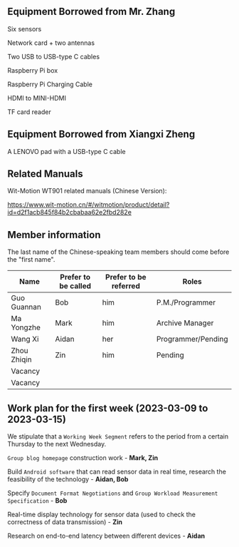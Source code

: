 ## Equipment Borrowed from Mr. Zhang

Six sensors

Network card + two antennas

Two USB to USB-type C cables

Raspberry Pi box

Raspberry Pi Charging Cable

HDMI to MINI-HDMI

TF card reader

## Equipment Borrowed from Xiangxi Zheng 

A LENOVO pad with a USB-type C cable

## Related Manuals

Wit-Motion WT901 related manuals (Chinese Version):

https://www.wit-motion.cn/#/witmotion/product/detail?id=d2f1acb845f84b2cbabaa62e2fbd282e

## Member information

The last name of the Chinese-speaking team members should come before the "first name".

| Name        | Prefer to be called | Prefer to be referred | Roles              |
| ----------- | ------------------- | --------------------- | ------------------ |
| Guo Guannan | Bob                 | him                   | P.M./Programmer    |
| Ma Yongzhe  | Mark                | him                   | Archive Manager    |
| Wang Xi     | Aidan               | her                   | Programmer/Pending |
| Zhou Zhiqin | Zin                 | him                   | Pending            |
| Vacancy     |                     |                       |                    |
| Vacancy     |                     |                       |                    |

## Work plan for the first week (2023-03-09 to 2023-03-15)

We stipulate that a `Working Week Segment` refers to the period from a certain Thursday to the next Wednesday.

`Group blog homepage` construction work - **Mark, Zin**

Build `Android software` that can read sensor data in real time, research the feasibility of the technology - **Aidan, Bob**

Specify `Document Format Negotiations` and `Group Workload Measurement Specification` - **Bob**

Real-time display technology for sensor data (used to check the correctness of data transmission) - **Zin**

Research on end-to-end latency between different devices - **Aidan**
